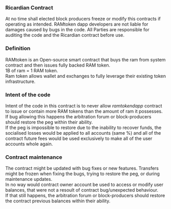 ### Ricardian Contract

At no time shall elected block producers freeze or modify this contracts if operating as intended. 
RAMtoken dapp developers are not liable for damages caused by bugs in the code. All Parties are responsible for auditing the code and the Ricardian contract before use. 

### Definition
RAMtoken is an Open-source smart contract that buys the ram from system contract and then issues fully backed RAM token.   
1B of ram = 1 RAM token.   
Ram token allows wallet and exchanges to fully leverage their existing token infrastructure.   

### Intent of the code  
Intent of the code in this contract is to never allow *ramtokendapp* contract to issue or contain more RAM tokens than the amount of ram it possesses.  
If bug allowing this happens the arbitration forum or block-producers should restore the peg within their ability.  
If the peg is impossible to restore due to the inability to recover funds, the socialised losses would be applied to all accounts (same %) and all of the contract future fees would be used exclusively to make all of the user accounts whole again.

### Contract maintenance 
The contract might be updated with bug fixes or new features. Transfers might be frozen when fixing the bugs, trying to restore the peg, or during maintenance updates.  
In no way would contract owner account be used to access or modify user balances, that were not a resoult of contract bug/unexpected behaviour.  
If that still happens, the arbitration forum or block-producers should restore the contract previous balances within their ability. 
